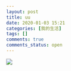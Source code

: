 ```yaml
---
layout: post
title: uu
date: 2020-01-03 15:21
categories: [我的生活]
tags: []
comments: true
comments_status: open
---
```


![](/assets/20200104/tt.jpg)